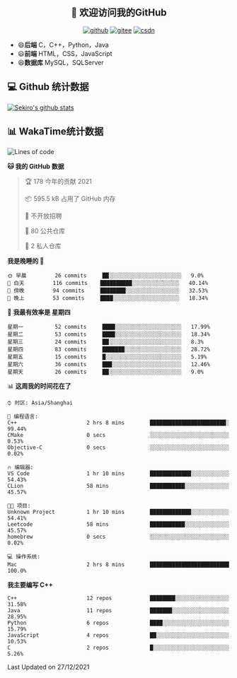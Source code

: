<h2 align="center">👋 欢迎访问我的GitHub</h2>
<p align="center">
  <a href="https://666wxy666.github.io/"><img src="https://img.shields.io/badge/GitHub-24292e" alt="github"></a>
  <a href="https://gitee.com/wxy_666"><img src="https://img.shields.io/badge/Gitee-fe7300" alt="gitee"></a>
  <a href="https://blog.csdn.net/WXY_666"><img src="https://img.shields.io/badge/CSDN-cf000e" alt="csdn"></a>
</p>

- 😄**后端** C，C++，Python，Java
- 😃**前端** HTML，CSS，JavaScript
- 😆**数据库** MySQL，SQLServer

## 💻 Github 统计数据
[![Sekiro's github stats](https://github-readme-stats.vercel.app/api?username=666WXY666)](https://666wxy666.github.io/)

## 📊 WakaTime统计数据

<!--START_SECTION:waka-->
![Lines of code](https://img.shields.io/badge/%E4%BB%8E%E3%80%8C%E4%BD%A0%E5%A5%BD%E4%B8%96%E7%95%8C%E3%80%8D%E6%88%91%E5%B7%B2%E7%BB%8F%E5%86%99%E4%BA%86--293%20Thousand%20%E8%A1%8C%E4%BB%A3%E7%A0%81-blue)

**🐱 我的 GitHub 数据** 

> 🏆 178 今年的贡献 2021
 > 
> 📦 595.5 kB 占用了 GitHub 内存 
 > 
> 🚫 不开放招聘
 > 
> 📜 80 公共仓库 
 > 
> 🔑 2 私人仓库  
 > 
**我是晚睡的 🦉** 

```text
🌞 早晨         26 commits     ██░░░░░░░░░░░░░░░░░░░░░░░   9.0% 
🌆 白天         116 commits    ██████████░░░░░░░░░░░░░░░   40.14% 
🌃 傍晚         94 commits     ████████░░░░░░░░░░░░░░░░░   32.53% 
🌙 晚上         53 commits     ████░░░░░░░░░░░░░░░░░░░░░   18.34%

```
📅 **我最有效率是 星期四** 

```text
星期一          52 commits     ████░░░░░░░░░░░░░░░░░░░░░   17.99% 
星期二          53 commits     ████░░░░░░░░░░░░░░░░░░░░░   18.34% 
星期三          24 commits     ██░░░░░░░░░░░░░░░░░░░░░░░   8.3% 
星期四          83 commits     ███████░░░░░░░░░░░░░░░░░░   28.72% 
星期五          15 commits     █░░░░░░░░░░░░░░░░░░░░░░░░   5.19% 
星期六          36 commits     ███░░░░░░░░░░░░░░░░░░░░░░   12.46% 
星期天          26 commits     ██░░░░░░░░░░░░░░░░░░░░░░░   9.0%

```


📊 **这周我的时间花在了** 

```text
⌚︎ 时区: Asia/Shanghai

💬 编程语言: 
C++                      2 hrs 8 mins        ████████████████████████░   99.44% 
CMake                    0 secs              ░░░░░░░░░░░░░░░░░░░░░░░░░   0.53% 
Objective-C              0 secs              ░░░░░░░░░░░░░░░░░░░░░░░░░   0.02%

🔥 编辑器: 
VS Code                  1 hr 10 mins        █████████████░░░░░░░░░░░░   54.43% 
CLion                    58 mins             ███████████░░░░░░░░░░░░░░   45.57%

🐱‍💻 项目: 
Unknown Project          1 hr 10 mins        █████████████░░░░░░░░░░░░   54.41% 
Leetcode                 58 mins             ███████████░░░░░░░░░░░░░░   45.57% 
homebrew                 0 secs              ░░░░░░░░░░░░░░░░░░░░░░░░░   0.02%

💻 操作系统: 
Mac                      2 hrs 8 mins        █████████████████████████   100.0%

```

**我主要编写 C++** 

```text
C++                      12 repos            ████████░░░░░░░░░░░░░░░░░   31.58% 
Java                     11 repos            ███████░░░░░░░░░░░░░░░░░░   28.95% 
Python                   6 repos             ████░░░░░░░░░░░░░░░░░░░░░   15.79% 
JavaScript               4 repos             ██░░░░░░░░░░░░░░░░░░░░░░░   10.53% 
C                        2 repos             █░░░░░░░░░░░░░░░░░░░░░░░░   5.26%

```



 Last Updated on 27/12/2021
<!--END_SECTION:waka-->

<!--
**666WXY666/666WXY666** is a ✨ _special_ ✨ repository because its `README.md` (this file) appears on your GitHub profile.

Here are some ideas to get you started:

- 🔭 I’m currently working on ...
- 🌱 I’m currently learning ...
- 👯 I’m looking to collaborate on ...
- 🤔 I’m looking for help with ...
- 💬 Ask me about ...
- 📫 How to reach me: ...
- 😄 Pronouns: ...
- ⚡ Fun fact: ...
-->
